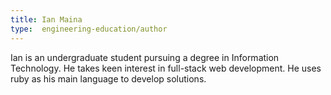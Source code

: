 ```yaml
---
title: Ian Maina
type:  engineering-education/author
---
```

Ian is an undergraduate student pursuing a degree in Information Technology. He takes  keen interest in full-stack web development. He uses ruby as his main language to develop solutions. 
